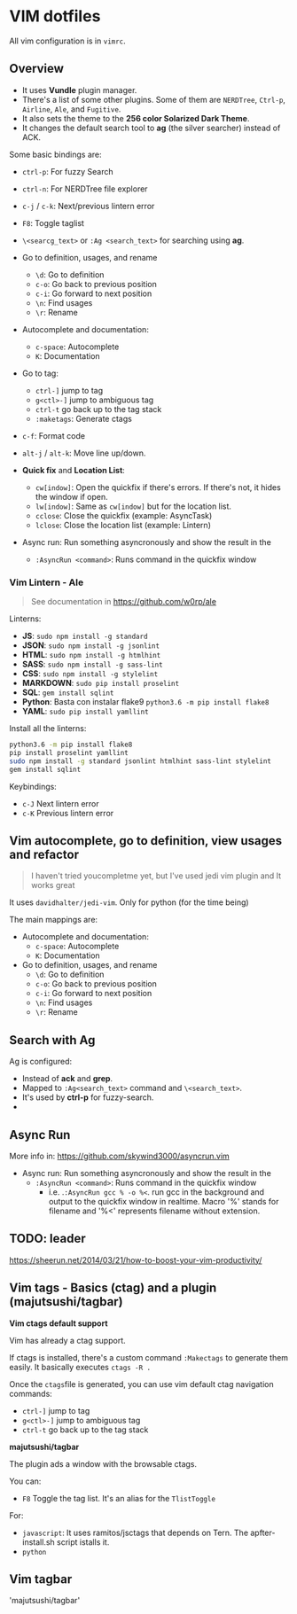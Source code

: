 # VIM dotfiles
All vim configuration is in `vimrc`.

## Overview
* It uses **Vundle** plugin manager.
* There's a list of some other plugins. Some of them are `NERDTree`, `Ctrl-p`, `Airline`, `Ale`, and `Fugitive`.
* It also sets the theme to the **256 color Solarized Dark Theme**.
* It changes the default search tool to **ag** (the silver searcher) instead of ACK.

Some basic bindings are:

* `ctrl-p`: For fuzzy Search 
* `ctrl-n`: For NERDTree file explorer 
* `c-j` / `c-k`: Next/previous lintern error
*  `F8`: Toggle taglist
*  `\<searcg_text>` or `:Ag <search_text>` for searching using **ag**.
* Go to definition, usages, and rename
   * `\d`: Go to definition
   * `c-o`: Go back to previous position
   * `c-i`: Go forward to next position
   * `\n`: Find usages
   * `\r`: Rename
* Autocomplete and documentation:
   * `c-space`: Autocomplete
   * `K`: Documentation
*  Go to tag:
   * `ctrl-]` jump to tag
   * `g<ctl>-]` jump to ambiguous tag
   * `ctrl-t` go back up to the tag stack
   * `:maketags`: Generate ctags
*  `c-f`: Format code 
* `alt-j` / `alt-k`: Move line up/down.
* **Quick fix** and **Location List**:
  * `cw[indow]`: Open the quickfix if there's errors. If there's not, it hides the window if open.
  * `lw[indow]`: Same as `cw[indow]` but for the location list.
  * `cclose`: Close the quickfix (example: AsyncTask)
  * `lclose`: Close the location list (example: Lintern)

* Async run: Run something asyncronously and show the result in the 
   * `:AsyncRun <command>`: Runs command in the quickfix window 

### Vim Lintern - Ale
> See documentation in https://github.com/w0rp/ale

Linterns:

  * **JS**: `sudo npm install -g standard`
  * **JSON**: `sudo npm install -g jsonlint`
  * **HTML**: `sudo npm install -g htmlhint`
  * **SASS**: `sudo npm install -g sass-lint`
  * **CSS**: `sudo npm install -g stylelint` 
  * **MARKDOWN**: `sudo pip install proselint`
  * **SQL**: `gem install sqlint`
  * **Python**: Basta con instalar flake9 `python3.6 -m pip install flake8` 
  * **YAML**: `sudo pip install yamllint`

Install all the linterns:
```bash
python3.6 -m pip install flake8
pip install proselint yamllint
sudo npm install -g standard jsonlint htmlhint sass-lint stylelint
gem install sqlint
```

Keybindings:

* `c-J` Next lintern error
* `c-K` Previous lintern error

## Vim autocomplete, go to definition, view usages and refactor 
> I haven't tried youcompletme yet, but I've used jedi vim plugin and It works great

It uses `davidhalter/jedi-vim`. Only for python (for the time being)

The main mappings are:

* Autocomplete and documentation:
   * `c-space`: Autocomplete
   * `K`: Documentation
* Go to definition, usages, and rename
   * `\d`: Go to definition
   * `c-o`: Go back to previous position
   * `c-i`: Go forward to next position
   * `\n`: Find usages
   * `\r`: Rename


## Search with Ag
Ag is configured:

  * Instead of **ack** and **grep**.
  * Mapped to `:Ag<search_text>` command and `\<search_text>`.
  * It's used by **ctrl-p** for fuzzy-search.
  *  

## Async Run
More info in: https://github.com/skywind3000/asyncrun.vim


* Async run: Run something asyncronously and show the result in the 
   * `:AsyncRun <command>`: Runs command in the quickfix window 
      *  i.e. .`:AsyncRun gcc % -o %<`. run gcc in the background and output to the quickfix window in realtime.  Macro '%' stands for filename and '%<' represents filename without extension.

## TODO: leader

https://sheerun.net/2014/03/21/how-to-boost-your-vim-productivity/

## Vim tags - Basics (ctag) and a plugin (majutsushi/tagbar)
**Vim ctags default support**

Vim has already a ctag support.

If ctags is installed, there's a custom command `:Makectags` to generate them easily. It basically executes `ctags -R .` 

Once the `ctags`file is generated, you can use vim default ctag navigation commands:

  * `ctrl-]` jump to tag
  * `g<ctl>-]` jump to ambiguous tag
  * `ctrl-t` go back up to the tag stack

**majutsushi/tagbar**

The plugin ads a window with the browsable ctags.

You can:

  * `F8` Toggle the tag list. It's an alias for the `TlistToggle`

For:

  * `javascript`: It uses ramitos/jsctags that depends on Tern. The apfter-install.sh script istalls it.
  * `python`

## Vim tagbar

'majutsushi/tagbar'
